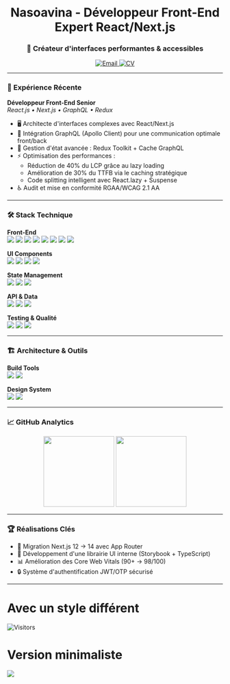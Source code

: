 <h1 align="center">Nasoavina - Développeur Front-End Expert React/Next.js</h1>
<h3 align="center">🚀 Créateur d'interfaces performantes & accessibles</h3>

<p align="center">
  <a href="mailto:nasoavina.m@gmail.com">
    <img src="https://img.shields.io/badge/Gmail-EA4335?style=for-the-badge&logo=gmail&logoColor=white" alt="Email">
  </a>
  <a href="https://github.com/nassoa/nassoa/blob/master/resume/Nasoavina-CV.pdf" target="_blank">
    <img src="https://img.shields.io/badge/CV-4285F4?style=for-the-badge&logo=adobe-acrobat-reader&logoColor=white" alt="CV">
  </a>
</p>

---

### 💼 Expérience Récente

**Développeur Front-End Senior**  
_React.js • Next.js • GraphQL • Redux_

- 🖥 Architecte d'interfaces complexes avec React/Next.js
- 🔗 Intégration GraphQL (Apollo Client) pour une communication optimale front/back
- 🧮 Gestion d'état avancée : Redux Toolkit + Cache GraphQL
- ⚡ Optimisation des performances :
  - Réduction de 40% du LCP grâce au lazy loading
  - Amélioration de 30% du TTFB via le caching stratégique
  - Code splitting intelligent avec React.lazy + Suspense
- ♿ Audit et mise en conformité RGAA/WCAG 2.1 AA

---

### 🛠 Stack Technique

**Front-End**  
<img src="https://img.shields.io/badge/HTML5-E34F26?style=flat&logo=html5&logoColor=white"/>
<img src="https://img.shields.io/badge/Sass-CC6699?style=flat&logo=sass&logoColor=white"/>
<img src="https://img.shields.io/badge/JavaScript-F7DF1E?style=flat&logo=javascript&logoColor=black"/>
<img src="https://img.shields.io/badge/React-61DAFB?style=flat&logo=react&logoColor=black"/>
<img src="https://img.shields.io/badge/Next.js-000000?style=flat&logo=nextdotjs&logoColor=white"/>
<img src="https://img.shields.io/badge/TypeScript-3178C6?style=flat&logo=typescript&logoColor=white"/>
<img src="https://img.shields.io/badge/Gatsby.js-663399?style=flat&logo=gatsby&logoColor=white"/>
<img src="https://img.shields.io/badge/Webpack-8DD6F9?style=flat&logo=webpack&logoColor=black"/>

**UI Components**  
<img src="https://img.shields.io/badge/Tailwind_CSS-06B6D4?style=flat&logo=tailwind-css&logoColor=white"/>
<img src="https://img.shields.io/badge/Radix_UI-161618?style=flat&logo=radix-ui&logoColor=white"/>
<img src="https://img.shields.io/badge/Shadcn/ui-0F172A?style=flat&logo=tailwindcss&logoColor=38BDF8"/>
<img src="https://img.shields.io/badge/Preline_UI-3167FF?style=flat&logo=preline&logoColor=white"/>

**State Management**  
<img src="https://img.shields.io/badge/Redux-764ABC?style=flat&logo=redux&logoColor=white"/>
<img src="https://img.shields.io/badge/Zustand-764ABC?style=flat&logo=zustand&logoColor=white"/>
<img src="https://img.shields.io/badge/React_Query-FF4154?style=flat&logo=react-query&logoColor=white"/>

**API & Data**  
<img src="https://img.shields.io/badge/GraphQL-E10098?style=flat&logo=graphql&logoColor=white"/>
<img src="https://img.shields.io/badge/Apollo_Client-311C87?style=flat&logo=apollographql&logoColor=white"/>
<img src="https://img.shields.io/badge/REST-FF6F61?style=flat&logo=json&logoColor=white"/>

**Testing & Qualité**  
<img src="https://img.shields.io/badge/Playwright-2EAD33?style=flat&logo=playwright&logoColor=white"/>
<img src="https://img.shields.io/badge/Jest-C21325?style=flat&logo=jest&logoColor=white"/>
<img src="https://img.shields.io/badge/Lighthouse-F44B21?style=flat&logo=lighthouse&logoColor=white"/>

---

### 🏗 Architecture & Outils

**Build Tools**  
<img src="https://img.shields.io/badge/Turborepo-EF4444?style=flat&logo=turborepo&logoColor=white"/>
<img src="https://img.shields.io/badge/Vite-646CFF?style=flat&logo=vite&logoColor=white"/>

**Design System**  
<img src="https://img.shields.io/badge/Storybook-FF4785?style=flat&logo=storybook&logoColor=white"/>
<img src="https://img.shields.io/badge/Figma-F24E1E?style=flat&logo=figma&logoColor=white"/>

---

### 📈 GitHub Analytics

<div align="center">
  <img height="165" src="https://github-readme-stats.vercel.app/api?username=nassoa&show_icons=true&theme=radical&hide=stars,prs"/>
  <img height="165" src="https://github-readme-stats.vercel.app/api/top-langs/?username=nassoa&layout=compact&theme=radical"/>
</div>

---

### 🏆 Réalisations Clés

- 🚀 Migration Next.js 12 → 14 avec App Router
- 🧩 Développement d'une librairie UI interne (Storybook + TypeScript)
- 📊 Amélioration des Core Web Vitals (90+ → 98/100)
- 🔒 Système d'authentification JWT/OTP sécurisé

---

# Avec un style différent

![Visitors](https://visitor-badge.laobi.icu/badge?page_id=nassoa.nassoa)

# Version minimaliste

![](https://hits.seeyoufarm.com/api/count/incr/badge.svg?url=https%3A%2F%2Fgithub.com%2Fnassoa%2Fnassoa)
